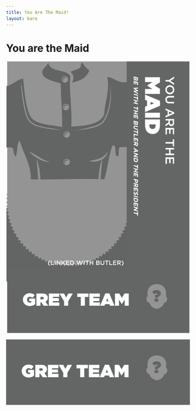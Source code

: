 ```yaml
---
title: You Are The Maid!
layout: bare
---
```


# You are the Maid

![](../maid.png)

![](../greycolor.png)
